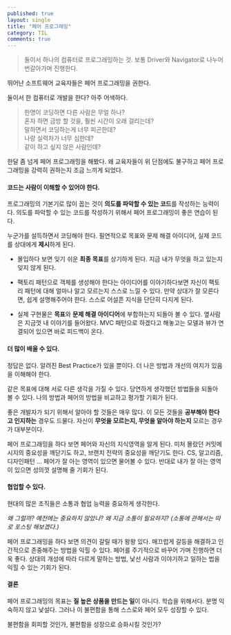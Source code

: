 ```yaml
---
published: true
layout: single
title: "페어 프로그래밍"
category: TIL
comments: true
---
```


> 둘이서 하나의 컴퓨터로 프로그래밍하는 것. 보통 Driver와 Navigator로 나누어 번갈아가며 진행한다.

뛰어난 소프트웨어 교육자들은 페어 프로그래밍을 권한다.   

둘이서 한 컴퓨터로 개발을 한다? 아주 어색하다. 

> 한명이 코딩하면 다른 사람은 무얼 하나?  
> 혼자 하면 금방 할 것을, 훨씬 시간이 오래 걸리는데?  
> 말하면서 코딩하는게 너무 피곤한데?   
> 나랑 실력차가 너무 심한데?  
> 같이 하고 싶지 않은 사람인데?  

한달 좀 넘게 페어 프로그래밍을 해봤다. 왜 교육자들이 위 단점에도 불구하고 페어 프로그래밍을 강력히 권하는지 조금 느끼게 되었다.



#### 코드는 사람이 이해할 수 있어야 한다.

프로그래밍의 기본기로 많이 꼽는 것이 **의도를 파악할 수 있는 코드**를 작성하는 능력이다. 의도를 파악할 수 있는 코드를 작성하기 위해서 페어 프로그래밍이 좋은 연습이 된다.  

누군가를 설득하면서 코딩해야 한다. 필연적으로 목표와 문제 해결 아이디어, 실제 코드를 상대에게 **제시**하게 된다.

- 몰입하다 보면 잊기 쉬운 **최종 목표**를 상기하게 된다. 지금 내가 무엇을 하고 있는지 잊지 않게 된다.  

- 팩토리 패턴으로 객체를 생성해야 한다는 아이디어를 이야기하다보면 자신이 팩토리 패턴에 대해 얼마나 알고 모르는지 스스로 느낄 수 있다. 만약 상대가 잘 모른다면, 쉽게 설명해주어야 한다. 스스로 어설픈 지식을 단단히 다지게 된다.
- 실제 구현물은 **목표**와 **문제 해결 아이디어**에 부합하는지 되돌아 볼 수 있다. 옆사람은 지금껏 내 이야기를 들어왔다. MVC 패턴으로 하겠다고 해놓고는 모델과 뷰가 연결되어 있으면 바로 피드백이 온다.



#### 더 많이 배울 수 있다.

정답은 없다. 알려진 Best Practice가 있을 뿐이다. 더 나은 방법과 개선의 여지가 있음을 이해해야 한다.

같은 목표에 대해 서로 다른 생각을 가질 수 있다. 당연하게 생각했던 방법들을 되돌아 볼 수 있다. 나의 방법과 페어의 방법을 비교하고 평가할 기회가 된다. 

좋은 개발자가 되기 위해서 알아야 할 것들은 매우 많다. 이 모든 것들을 **공부해야 한다고 인지하는** 경우도 드물다. 자신이 **무엇을 모르는지, 무엇을 알아야 하는지** 모르는 경우가 대부분이다.  

페어 프로그래밍을 하다 보면 페어와 자신의 지식영역을 알게 된다. 미처 몰랐던 커밋메시지의 중요성을 깨닫기도 하고, 브랜치 전략의 중요성을 깨닫기도 한다. CS, 알고리즘, 디자인패턴 ... 페어가 잘 아는 영역이 있으면 물어볼 수 있다. 반대로 내가 잘 아는 영역이 있으면 성의껏 설명해 줄 기회가 된다.



#### 협업할 수 있다.

현대의 많은 조직들은 소통과 협업 능력을 중요하게 생각한다.  

_왜 그럴까? 예전에는 중요하지 않았나? 왜 지금 소통이 필요하지? (소통에 관해서는 따로 포스팅 해보겠다.)_  

페어 프로그래밍을 하다 보면 의견이 갈릴 때가 왕왕 있다. 매끄럽게 갈등을 해결하고 인간적으로 존중해주는 방법을 익힐 수 있다. 페어를 주기적으로 바꾸어 가며 진행하면 더욱 좋다. 상대의 개성에 따라 다르게 말하는 방법, 낯선 사람과 이야기하고 일하는 법을 익힐 수 있는 기회가 된다. 



#### 결론

페어 프로그래밍의 목표는 **질 높은 상품을 만드는 일**이 아니다. 학습을 위해서다. 분명 익숙하지 않고 낯설다. 그러나 이 불편함을 통해 스스로와 페어 모두 성장할 수 있다.   

불편함을 회피할 것인가, 불편함을 성장으로 승화시킬 것인가?